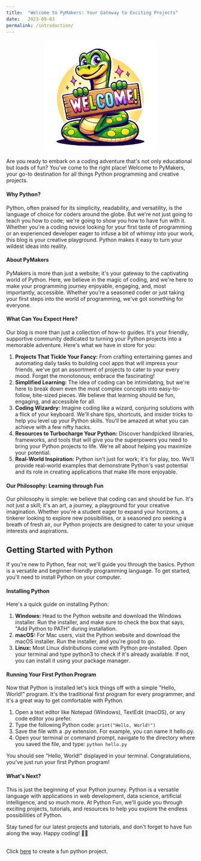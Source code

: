 ```yaml
---
title:  "Welcome to PyMakers: Your Gateway to Exciting Projects"
date:   2023-09-03
permalink: /introduction/
---
```


<style>
  img {
    display: block;
    margin-left: auto;
    margin-right: auto;
    width: 300px;   
    height: 300px;
    border-radius: 10px;
  }
</style>

<img src="/assets/welcome.png" alt="python holding a welcome sign">

Are you ready to embark on a coding adventure that's not only educational but loads of fun? You've come to the right place! Welcome to PyMakers, your go-to destination for all things Python programming and creative projects.

<h4>Why Python?</h4>

Python, often praised for its simplicity, readability, and versatility, is the language of choice for coders around the globe. But we're not just going to teach you how to code; we're going to show you how to have fun with it. Whether you're a coding novice looking for your first taste of programming or an experienced developer eager to infuse a bit of whimsy into your work, this blog is your creative playground. Python makes it easy to turn your wildest ideas into reality.

<h4>About PyMakers</h4>

PyMakers is more than just a website; it's your gateway to the captivating world of Python. Here, we believe in the magic of coding, and we're here to make your programming journey enjoyable, engaging, and, most importantly, accessible. Whether you're a seasoned coder or just taking your first steps into the world of programming, we've got something for everyone.

<h4>What Can You Expect Here?</h4>

Our blog is more than just a collection of how-to guides. It's your friendly, supportive community dedicated to turning your Python projects into a memorable adventure. Here's what we have in store for you:

<ol>
  <li><strong>Projects That Tickle Your Fancy:</strong> From crafting entertaining games and automating daily tasks to building cool apps that will impress your friends, we've got an assortment of projects to cater to your every mood. Forget the monotonous; embrace the fascinating!</li>

  <li><strong>Simplified Learning:</strong> The idea of coding can be intimidating, but we're here to break down even the most complex concepts into easy-to-follow, bite-sized pieces. We believe that learning should be fun, engaging, and accessible for all.</li>

  <li><strong>Coding Wizardry:</strong> Imagine coding like a wizard, conjuring solutions with a flick of your keyboard. We'll share tips, shortcuts, and insider tricks to help you level up your Python skills. You'll be amazed at what you can achieve with a few nifty hacks.</li>

  <li><strong>Resources to Turbocharge Your Python:</strong> Discover handpicked libraries, frameworks, and tools that will give you the superpowers you need to bring your Python projects to life. We're all about helping you maximize your potential.</li>

  <li><strong>Real-World Inspiration:</strong> Python isn't just for work; it's for play, too. We'll provide real-world examples that demonstrate Python's vast potential and its role in creating applications that make life more enjoyable.</li>
</ol>

<h4>Our Philosophy: Learning through Fun</h4>

Our philosophy is simple: we believe that coding can and should be fun. It's not just a skill; it's an art, a journey, a playground for your creative imagination. Whether you're a student eager to expand your horizons, a tinkerer looking to explore new possibilities, or a seasoned pro seeking a breath of fresh air, our Python projects are designed to cater to your unique interests and aspirations.<br>

<h2>Getting Started with Python</h2>

If you're new to Python, fear not; we'll guide you through the basics. Python is a versatile and beginner-friendly programming language. To get started, you'll need to install Python on your computer.

<h4>Installing Python</h4>

Here's a quick guide on installing Python:
<ol>
  <li><strong>Windows:</strong> Head to the Python website and download the Windows installer. Run the installer, and make sure to check the box that says, "Add Python to PATH" during installation.</li>
  <li><strong>macOS:</strong> For Mac users, visit the Python website and download the macOS installer. Run the installer, and you're good to go.</li>
  <li><strong>Linux:</strong> Most Linux distributions come with Python pre-installed. Open your terminal and type python3 to check if it's already available. If not, you can install it using your package manager.</li>
</ol>

<h4>Running Your First Python Program</h4>

Now that Python is installed let's kick things off with a simple "Hello, World!" program. It's the traditional first program for every programmer, and it's a great way to get comfortable with Python.
<ol>
  <li>Open a text editor like Notepad (Windows), TextEdit (macOS), or any code editor you prefer.</li>
  <li>Type the following Python code: <code>print("Hello, World!")</code></li>
  <li>Save the file with a .py extension. For example, you can name it hello.py.</li>
  <li>Open your terminal or command prompt, navigate to the directory where you saved the file, and type: <code>python hello.py</code></li>
</ol>

You should see "Hello, World!" displayed in your terminal. Congratulations, you've just run your first Python program!

<h4>What's Next?</h4>

This is just the beginning of your Python journey. Python is a versatile language with applications in web development, data science, artificial intelligence, and so much more. At Python Fun, we'll guide you through exciting projects, tutorials, and resources to help you explore the endless possibilities of Python.

Stay tuned for our latest projects and tutorials, and don't forget to have fun along the way. Happy coding! 🐍✨

<br>Click [here][first] to create a fun python project.

[first]: https://pymakers.com/to-do-list-app/